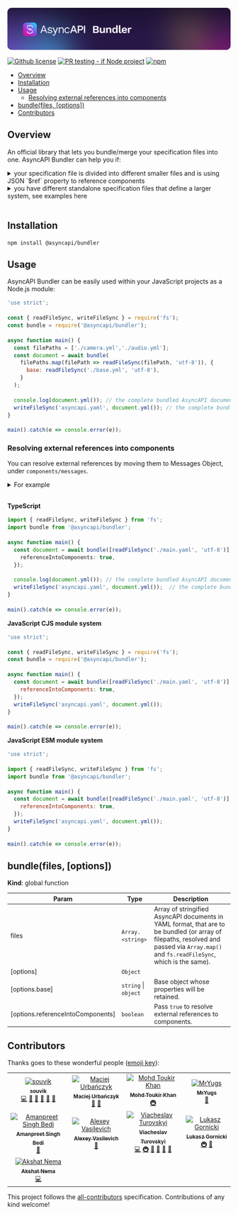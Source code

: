 [![AsyncAPI Bundler](./assets/logo.png)](https://www.asyncapi.com)

[![Github license](https://img.shields.io/github/license/asyncapi/bundler)](https://github.com/asyncapi/bundler/blob/main/LICENSE)
[![PR testing - if Node project](https://github.com/asyncapi/bundler/actions/workflows/if-nodejs-pr-testing.yml/badge.svg)](https://github.com/asyncapi/bundler/actions/workflows/if-nodejs-pr-testing.yml)
[![npm](https://img.shields.io/npm/dw/@asyncapi/bundler)](https://www.npmjs.com/package/@asyncapi/bundler)

<!-- toc is generated with GitHub Actions do not remove toc markers  -->

<!-- toc -->

- [Overview](#overview)
- [Installation](#installation)
- [Usage](#usage)
  * [Resolving external references into components](#resolving-external-references-into-components)
- [bundle(files, [options])](#bundlefiles-options)
- [Contributors](#contributors)

<!-- tocstop -->

## Overview
An official library that lets you bundle/merge your specification files into one. AsyncAPI Bundler can help you if:

<details>
<summary>your specification file is divided into different smaller files and is using JSON `$ref` property to reference components </summary>

```yaml

# asyncapi.yaml
asyncapi: '2.4.0'
info:
  title: Account Service
  version: 1.0.0
  description: This service is in charge of processing user signups
channels:
  user/signup:
    subscribe:
      message:
        $ref: './messages.yaml#/messages/UserSignedUp'

# messages.yaml
messages:
  UserSignedUp:
    payload:
      type: object
      properties:
        displayName:
          type: string
          description: Name of the user
        email:
          type: string
          format: email
          description: Email of the user

# After combining
asyncapi: 2.4.0
info:
  title: Account Service
  version: 1.0.0
  description: This service is in charge of processing user signups
channels:
  user/signedup:
    subscribe:
      message:
        payload:
          type: object
          properties:
            displayName:
              type: string
              description: Name of the user
            email:
              type: string
              format: email
              description: Email of the user

```

</details>

<details>
<summary>you have different standalone specification files that define a larger system, see examples here </summary>

```yaml

# signup.yaml
asyncapi: '2.4.0'
info:
  title: Account Service
  version: 1.0.0
  description: This service is in charge of processing user Signup

channels:
  user/signedup:
    subscribe:
      message:
        payload:
          type: object
          properties:
            displayName:
              type: string
            email:
              type: string
              format: email


# login.yaml
asyncapi: '2.4.0'
info:
  title: Account Service
  version: 1.0.0
  description: This service is in charge of processing user signup

channels:
  user/loggenin:
    subscribe:
      message:
        payload:
          type: object
          properties:
            displayName:
              type: string

# After combining
# asyncapi.yaml
asyncapi: '2.4.0'
info:
  title: Account Service
  version: 1.0.0
  description: This service is in charge for processing user authentication

channles:
  user/signedup:
    subscribe:
      message:
        payload:
          type: object
          properties:
            displayName:
              type: string
            email:
              type: string
              format: email
  user/loggedin:
    subscribe:
      message:
        payload:
          type: object
          properties:
            displayName:
              type: string
```

</details>

<br>

## Installation

```
npm install @asyncapi/bundler
```

## Usage

AsyncAPI Bundler can be easily used within your JavaScript projects as a Node.js module:

```js
'use strict';

const { readFileSync, writeFileSync } = require('fs');
const bundle = require('@asyncapi/bundler');

async function main() {
  const filePaths = ['./camera.yml','./audio.yml'];
  const document = await bundle(
    filePaths.map(filePath => readFileSync(filePath, 'utf-8')), {
      base: readFileSync('./base.yml', 'utf-8'),
    }
  );

  console.log(document.yml()); // the complete bundled AsyncAPI document
  writeFileSync('asyncapi.yaml', document.yml()); // the complete bundled AsyncAPI document
}

main().catch(e => console.error(e));
```

### Resolving external references into components
You can resolve external references by moving them to Messages Object, under `components/messages`.

<details>
<summary>For example</summary>

```yml
# main.yaml
asyncapi: 2.5.0
info:
  title: Account Service
  version: 1.0.0
  description: This service is in charge of processing user signups
channels:
  user/signedup:
    subscribe:
      message:
        $ref: './messages.yaml#/messages/UserSignedUp'
  test:
    subscribe:
      message:
        $ref: '#/components/messages/TestMessage'
components:
  messages:
    TestMessage:
      payload:
        type: string

# messages.yaml
messages:
  UserSignedUp:
    payload:
      type: object
      properties:
        displayName:
          type: string
          description: Name of the user
        email:
          type: string
          format: email
          description: Email of the user
  UserLoggedIn:
    payload:
      type: object
      properties:
        id: string

# After combining
# asyncapi.yaml
asyncapi: 2.5.0
info:
  title: Account Service
  version: 1.0.0
  description: This service is in charge of processing user signups
channels:
  user/signedup:
    subscribe:
      message:
        $ref: '#/components/messages/UserSignedUp'
  test:
    subscribe:
      message:
        $ref: '#/components/messages/TestMessage'
components:
  messages:
    TestMessage:
      payload:
        type: string
    UserSignedUp:
      payload:
        type: object
        properties:
          displayName:
            type: string
            description: Name of the user
          email:
            type: string
            format: email
            description: Email of the user

```
</details>
<br />

**TypeScript**
```ts
import { readFileSync, writeFileSync } from 'fs';
import bundle from '@asyncapi/bundler';

async function main() {
  const document = await bundle([readFileSync('./main.yaml', 'utf-8')], {
    referenceIntoComponents: true,
  });

  console.log(document.yml()); // the complete bundled AsyncAPI document
  writeFileSync('asyncapi.yaml', document.yml());  // the complete bundled AsyncAPI document
}

main().catch(e => console.error(e));
```

**JavaScript CJS module system**
```js
'use strict';

const { readFileSync, writeFileSync } = require('fs');
const bundle = require('@asyncapi/bundler');

async function main() {
  const document = await bundle([readFileSync('./main.yaml', 'utf-8')], {
    referenceIntoComponents: true,
  });
  writeFileSync('asyncapi.yaml', document.yml());
}

main().catch(e => console.error(e));
```

**JavaScript ESM module system**
```js
'use strict';

import { readFileSync, writeFileSync } from 'fs';
import bundle from '@asyncapi/bundler';

async function main() {
  const document = await bundle([readFileSync('./main.yaml', 'utf-8')], {
    referenceIntoComponents: true,
  });
  writeFileSync('asyncapi.yaml', document.yml());
}

main().catch(e => console.error(e)); 

```

<a name="bundle"></a>

## bundle(files, [options])
**Kind**: global function

| Param | Type | Description |
| --- | --- | --- |
| files | <code>Array.&lt;string&gt; | Array of stringified AsyncAPI documents in YAML format, that are to be bundled (or array of filepaths, resolved and passed via `Array.map()` and `fs.readFileSync`, which is the same). |
| [options] | <code>Object</code> |  |
| [options.base] | <code>string</code> \| <code>object</code> | Base object whose properties will be retained. |
| [options.referenceIntoComponents] | <code>boolean<code> | Pass `true` to resolve external references to components. |

## Contributors

Thanks goes to these wonderful people ([emoji key](https://allcontributors.org/docs/en/emoji-key)):

<!-- ALL-CONTRIBUTORS-LIST:START - Do not remove or modify this section -->
<!-- prettier-ignore-start -->
<!-- markdownlint-disable -->
<table>
  <tbody>
    <tr>
      <td align="center"><a href="https://github.com/Souvikns"><img src="https://avatars.githubusercontent.com/u/41781438?v=4?s=100" width="100px;" alt="souvik"/><br /><sub><b>souvik</b></sub></a><br /><a href="https://github.com/asyncapi/bundler/commits?author=Souvikns" title="Code">💻</a> <a href="#ideas-Souvikns" title="Ideas, Planning, & Feedback">🤔</a> <a href="#design-Souvikns" title="Design">🎨</a> <a href="https://github.com/asyncapi/bundler/pulls?q=is%3Apr+reviewed-by%3ASouvikns" title="Reviewed Pull Requests">👀</a> <a href="#maintenance-Souvikns" title="Maintenance">🚧</a> <a href="https://github.com/asyncapi/bundler/commits?author=Souvikns" title="Documentation">📖</a></td>
      <td align="center"><a href="https://github.com/magicmatatjahu"><img src="https://avatars.githubusercontent.com/u/20404945?v=4?s=100" width="100px;" alt="Maciej Urbańczyk"/><br /><sub><b>Maciej Urbańczyk</b></sub></a><br /><a href="#ideas-magicmatatjahu" title="Ideas, Planning, & Feedback">🤔</a> <a href="https://github.com/asyncapi/bundler/pulls?q=is%3Apr+reviewed-by%3Amagicmatatjahu" title="Reviewed Pull Requests">👀</a></td>
      <td align="center"><a href="https://github.com/toukirkhan"><img src="https://avatars.githubusercontent.com/u/88899011?v=4?s=100" width="100px;" alt="Mohd Toukir Khan"/><br /><sub><b>Mohd Toukir Khan</b></sub></a><br /><a href="#infra-toukirkhan" title="Infrastructure (Hosting, Build-Tools, etc)">🚇</a></td>
      <td align="center"><a href="https://github.com/MrYugs"><img src="https://avatars.githubusercontent.com/u/5838714?v=4?s=100" width="100px;" alt="MrYugs"/><br /><sub><b>MrYugs</b></sub></a><br /><a href="https://github.com/asyncapi/bundler/commits?author=MrYugs" title="Documentation">📖</a></td>
    </tr>
    <tr>
      <td align="center"><a href="https://github.com/amanbedi1"><img src="https://avatars.githubusercontent.com/u/82234871?v=4?s=100" width="100px;" alt="Amanpreet Singh Bedi"/><br /><sub><b>Amanpreet Singh Bedi</b></sub></a><br /><a href="https://github.com/asyncapi/bundler/commits?author=amanbedi1" title="Documentation">📖</a></td>
      <td align="center"><a href="https://github.com/hillariter"><img src="https://avatars.githubusercontent.com/u/7823186?v=4?s=100" width="100px;" alt="Alexey Vasilevich"/><br /><sub><b>Alexey Vasilevich</b></sub></a><br /><a href="https://github.com/asyncapi/bundler/commits?author=hillariter" title="Documentation">📖</a></td>
      <td align="center"><a href="https://github.com/aeworxet"><img src="https://avatars.githubusercontent.com/u/16149591?v=4?s=100" width="100px;" alt="Viacheslav Turovskyi"/><br /><sub><b>Viacheslav Turovskyi</b></sub></a><br /><a href="https://github.com/asyncapi/bundler/commits?author=aeworxet" title="Code">💻</a> <a href="#infra-aeworxet" title="Infrastructure (Hosting, Build-Tools, etc)">🚇</a> <a href="https://github.com/asyncapi/bundler/commits?author=aeworxet" title="Documentation">📖</a> <a href="#maintenance-aeworxet" title="Maintenance">🚧</a> <a href="https://github.com/asyncapi/bundler/pulls?q=is%3Apr+reviewed-by%3Aaeworxet" title="Reviewed Pull Requests">👀</a> <a href="#ideas-aeworxet" title="Ideas, Planning, & Feedback">🤔</a></td>
      <td align="center"><a href="https://www.brainfart.dev/"><img src="https://avatars.githubusercontent.com/u/6995927?s=400&amp;u=70200e882bc86db94917031d3ced1e805ebe07ab&amp;v=4?s=100" width="100px;" alt="Lukasz Gornicki"/><br /><sub><b>Lukasz Gornicki</b></sub></a><br /><a href="#infra-derberg" title="Infrastructure (Hosting, Build-Tools, etc)">🚇</a> <a href="https://github.com/asyncapi/bundler/pulls?q=is%3Apr+reviewed-by%3Aderberg" title="Reviewed Pull Requests">👀</a></td>
    </tr>
    <tr>
      <td align="center"><a href="https://akshatnema.netlify.app"><img src="https://avatars.githubusercontent.com/u/76521428?v=4?s=100" width="100px;" alt="Akshat Nema"/><br /><sub><b>Akshat Nema</b></sub></a><br /><a href="https://github.com/asyncapi/bundler/commits?author=akshatnema" title="Code">💻</a></td>
    </tr>
  </tbody>
</table>

<!-- markdownlint-restore -->
<!-- prettier-ignore-end -->

<!-- ALL-CONTRIBUTORS-LIST:END -->

This project follows the [all-contributors](https://github.com/all-contributors/all-contributors) specification. Contributions of any kind welcome!